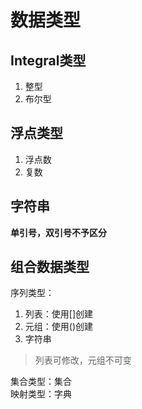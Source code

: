 # 数据类型

Integral类型
-------
1. 整型
2. 布尔型

浮点类型
------
1. 浮点数
2. 复数

字符串
-----
**单引号，双引号不予区分**


组合数据类型
----------
序列类型：
1. 列表：使用[]创建
2. 元组：使用()创建
3. 字符串

> 列表可修改，元组不可变

集合类型：集合<br>
映射类型：字典

